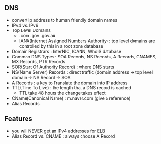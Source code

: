 ## DNS
- convert ip address to human friendly domain names
- IPv4 vs. IPv6
- Top Level Domains
  - .com .gov .gov.au
  - IANA(Internet Assigned Numbers Authority) : top level domains are controlled by this in a root zone database
- Domain Registrars : InterNIC, ICANN, WhoIS database
- Common DNS Types : SOA Records, NS Records, A Records, CNAMES, MX Records, PTR Records
- SOR(Start Of Authority Record) : where DNS starts 
- NS(Name Server) Records : direct traffic (domain address -> top level domain -> NS Record -> SOA 
- A Records : a key to Translate the domain into IP address 
- TTL(Time To Live) : the length that a DNS record is cached
  - TTL take 48 hours the change takes effect
- CName(Canonical Name) : m.naver.com (give a reference)
- Alias Records 

## Features
- you will NEVER get an IPv4 addresses for ELB
- Alias Record vs. CNAME : always choose A Record
